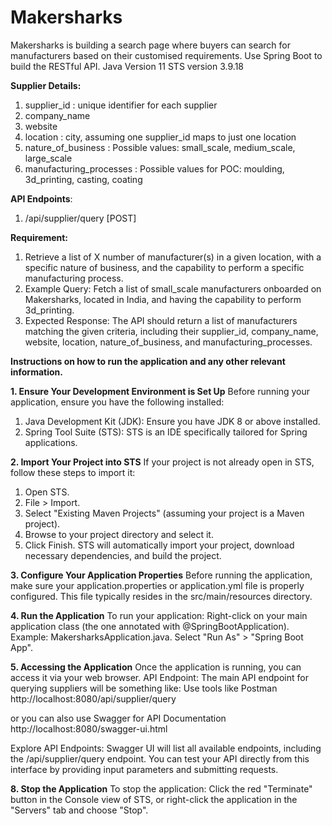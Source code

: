 # Makersharks
Makersharks is building a search page where buyers can search for manufacturers based on their customised requirements.
Use Spring Boot to build the RESTful API.
Java Version 11
STS version 3.9.18


**Supplier  Details:**
1. supplier_id : unique identifier for each supplier
2. company_name
3. website
4. location : city, assuming one supplier_id maps to just one location
5. nature_of_business : Possible values: small_scale, medium_scale, large_scale
6. manufacturing_processes : Possible values for POC: moulding, 3d_printing, casting, coating

**API Endpoints**:
1. /api/supplier/query [POST]

**Requirement:**
1. Retrieve a list of X number of manufacturer(s) in a given location, with a specific nature of business, and the capability to perform a specific manufacturing process.
2. Example Query: Fetch a list of small_scale manufacturers onboarded on Makersharks, located in India, and having the capability to perform 3d_printing.
3. Expected Response: The API should return a list of manufacturers matching the given criteria, including their supplier_id, company_name, website, location, nature_of_business, and manufacturing_processes.

**Instructions on how to run the application and any other relevant information.**

**1. Ensure Your Development Environment is Set Up**
Before running your application, ensure you have the following installed:
1. Java Development Kit (JDK): Ensure you have JDK 8 or above installed.
2. Spring Tool Suite (STS): STS is an IDE specifically tailored for Spring applications.

**2. Import Your Project into STS**
If your project is not already open in STS, follow these steps to import it:
1. Open STS.
2. File > Import.
3. Select "Existing Maven Projects" (assuming your project is a Maven project).
4. Browse to your project directory and select it.
5. Click Finish.
STS will automatically import your project, download necessary dependencies, and build the project.

**3. Configure Your Application Properties**
Before running the application, make sure your application.properties or application.yml file is properly configured. This file typically resides in the src/main/resources directory.

**4. Run the Application**
To run your application:
Right-click on your main application class (the one annotated with @SpringBootApplication).
Example: MakersharksApplication.java.
Select "Run As" > "Spring Boot App".

**5. Accessing the Application**
Once the application is running, you can access it via your web browser.
API Endpoint: The main API endpoint for querying suppliers will be something like:
Use tools like Postman
http://localhost:8080/api/supplier/query

or you can also use Swagger for API Documentation
http://localhost:8080/swagger-ui.html

Explore API Endpoints: Swagger UI will list all available endpoints, including the /api/supplier/query endpoint. 
You can test your API directly from this interface by providing input parameters and submitting requests.

**8. Stop the Application**
To stop the application:
Click the red "Terminate" button in the Console view of STS, or right-click the application in the "Servers" tab and choose "Stop".
